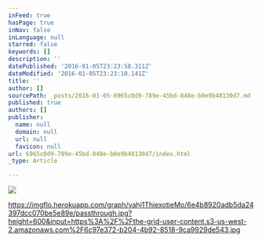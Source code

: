 ```yaml
---
inFeed: true
hasPage: true
inNav: false
inLanguage: null
starred: false
keywords: []
description: ''
datePublished: '2016-01-05T23:23:58.311Z'
dateModified: '2016-01-05T23:23:10.141Z'
title: ''
author: []
sourcePath: _posts/2016-01-05-6965c0d9-789e-45bd-848e-b0e9b48130d7.md
published: true
authors: []
publisher:
  name: null
  domain: null
  url: null
  favicon: null
url: 6965c0d9-789e-45bd-848e-b0e9b48130d7/index.html
_type: Article

---
```

![](https://the-grid-user-content.s3-us-west-2.amazonaws.com/6c97e372-b204-4b92-8518-9ca9929de543.jpg)

https://imgflo.herokuapp.com/graph/vahj1ThiexotieMo/6e4b8920adb5da24397dcc070be5e89e/passthrough.jpg?height=600&input=https%3A%2F%2Fthe-grid-user-content.s3-us-west-2.amazonaws.com%2F6c97e372-b204-4b92-8518-9ca9929de543.jpg
